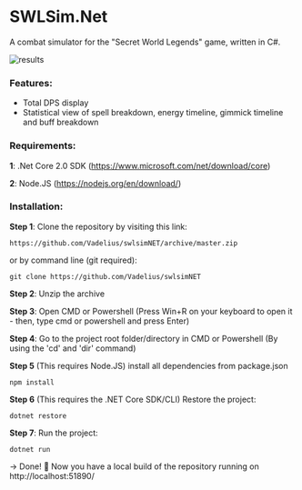 # SWLSim.Net

A combat simulator for the "Secret World Legends" game, written in C#.

![results](https://cdn.rawgit.com/Vadelius/swlsimNET/af2e99ed/reposplash.png)

### Features:

* Total DPS display
* Statistical view of spell breakdown, energy timeline, gimmick timeline and buff breakdown

### Requirements:
**1**: .Net Core 2.0 SDK (https://www.microsoft.com/net/download/core)

**2**: Node.JS (https://nodejs.org/en/download/)

### Installation:

**Step 1**: Clone the repository by visiting this link:



```
https://github.com/Vadelius/swlsimNET/archive/master.zip
```
or by command line (git required):
```
git clone https://github.com/Vadelius/swlsimNET
```

**Step 2**: Unzip the archive

**Step 3**: Open CMD or Powershell (Press Win+R on your keyboard to open it - then, type cmd or powershell and press Enter)

**Step 4**: Go to the project root folder/directory in CMD or Powershell (By using the 'cd' and 'dir' command)

**Step 5** (This requires Node.JS) install all dependencies from package.json
```
npm install
```

**Step 6** (This requires the .NET Core SDK/CLI) Restore the project:
```
dotnet restore
```
**Step 7**: Run the project:
```
dotnet run
```

-> Done! 🎉  Now you have a local build of the repository running on http://localhost:51890/
